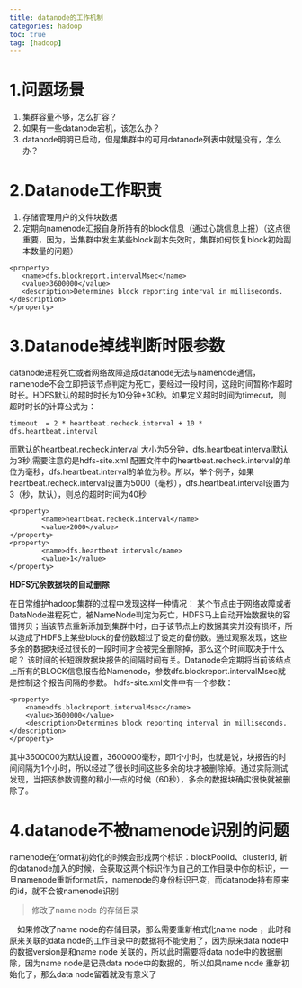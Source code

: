 ```yaml
---
title: datanode的工作机制
categories: hadoop   
toc: true  
tag: [hadoop]
---
```




# 1.问题场景
1. 集群容量不够，怎么扩容？
2. 如果有一些datanode宕机，该怎么办？
3. datanode明明已启动，但是集群中的可用datanode列表中就是没有，怎么办？

<!--more-->


# 2.Datanode工作职责
1. 存储管理用户的文件块数据
2. 定期向namenode汇报自身所持有的block信息（通过心跳信息上报）（这点很重要，因为，当集群中发生某些block副本失效时，集群如何恢复block初始副本数量的问题）

```
<property>
   <name>dfs.blockreport.intervalMsec</name>
   <value>3600000</value>
   <description>Determines block reporting interval in milliseconds.</description>
</property>

```

# 3.Datanode掉线判断时限参数
datanode进程死亡或者网络故障造成datanode无法与namenode通信，namenode不会立即把该节点判定为死亡，要经过一段时间，这段时间暂称作超时时长。HDFS默认的超时时长为10分钟+30秒。如果定义超时时间为timeout，则超时时长的计算公式为：
```
timeout  = 2 * heartbeat.recheck.interval + 10 * dfs.heartbeat.interval
```
而默认的heartbeat.recheck.interval 大小为5分钟，dfs.heartbeat.interval默认为3秒,需要注意的是hdfs-site.xml 配置文件中的heartbeat.recheck.interval的单位为毫秒，dfs.heartbeat.interval的单位为秒。所以，举个例子，如果heartbeat.recheck.interval设置为5000（毫秒），dfs.heartbeat.interval设置为3（秒，默认），则总的超时时间为40秒
```
<property>
        <name>heartbeat.recheck.interval</name>
        <value>2000</value>
</property>
<property>
        <name>dfs.heartbeat.interval</name>
        <value>1</value>
</property>
```


**HDFS冗余数据块的自动删除**

在日常维护hadoop集群的过程中发现这样一种情况：
某个节点由于网络故障或者DataNode进程死亡，被NameNode判定为死亡，HDFS马上自动开始数据块的容错拷贝；当该节点重新添加到集群中时，由于该节点上的数据其实并没有损坏，所以造成了HDFS上某些block的备份数超过了设定的备份数。通过观察发现，这些多余的数据块经过很长的一段时间才会被完全删除掉，那么这个时间取决于什么呢？
该时间的长短跟数据块报告的间隔时间有关。Datanode会定期将当前该结点上所有的BLOCK信息报告给Namenode，参数dfs.blockreport.intervalMsec就是控制这个报告间隔的参数。
hdfs-site.xml文件中有一个参数：
```
<property>
	<name>dfs.blockreport.intervalMsec</name>
	<value>3600000</value>
	<description>Determines block reporting interval in milliseconds.</description>
</property>
```
其中3600000为默认设置，3600000毫秒，即1个小时，也就是说，块报告的时间间隔为1个小时，所以经过了很长时间这些多余的块才被删除掉。通过实际测试发现，当把该参数调整的稍小一点的时候（60秒），多余的数据块确实很快就被删除了。




# 4.datanode不被namenode识别的问题
namenode在format初始化的时候会形成两个标识：blockPoolId、clusterId, 新的datanode加入的时候，会获取这两个标识作为自己的工作目录中你的标识，一旦namenode重新format后，namenode的身份标识已变，而datanode持有原来的id，就不会被namenode识别
 
>修改了name node 的存储目录

&emsp;如果修改了name node的存储目录，那么需要重新格式化name node ，此时和原来关联的data node的工作目录中的数据将不能使用了，因为原来data node中的数据version是和name node 关联的，所以此时需要将data node中的数据删除，因为name node是记录data node中的数据的，所以如果name node 重新初始化了，那么data node留着就没有意义了
